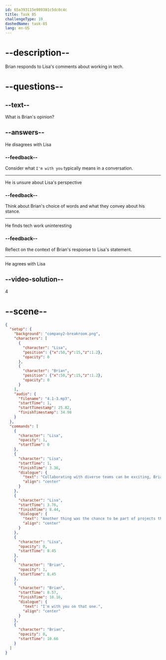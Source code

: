 ```yaml
---
id: 65a393115e989381c5dc0c4c
title: Task 85
challengeType: 19
dashedName: task-85
lang: en-US
---
```


<!-- (Audio) Lisa: Collaborating with diverse teams can be exciting, Brian. Another thing was the chance to be part of projects that push the limits of innovation and creativity. Brian: I'm with you on that one. -->

# --description--

Brian responds to Lisa's comments about working in tech.

# --questions--

## --text--

What is Brian's opinion?

## --answers--

He disagrees with Lisa

### --feedback--

Consider what `I'm with you` typically means in a conversation.

---

He is unsure about Lisa's perspective

### --feedback--

Think about Brian's choice of words and what they convey about his stance.

---

He finds tech work uninteresting

### --feedback--

Reflect on the context of Brian's response to Lisa's statement.

---

He agrees with Lisa

## --video-solution--

4

# --scene--

```json
{
  "setup": {
    "background": "company2-breakroom.png",
    "characters": [
      {
        "character": "Lisa",
        "position": {"x":50,"y":15,"z":1.2},
        "opacity": 0
      },
      {
        "character": "Brian",
        "position": {"x":50,"y":15,"z":1.2},
        "opacity": 0
      }
    ],
    "audio": {
      "filename": "4.1-3.mp3",
      "startTime": 1,
      "startTimestamp": 25.82,
      "finishTimestamp": 34.98
    }
  },
  "commands": [
    {
      "character": "Lisa",
      "opacity": 1,
      "startTime": 0
    },
    {
      "character": "Lisa",
      "startTime": 1,
      "finishTime": 3.36,
      "dialogue": {
        "text": "Collaborating with diverse teams can be exciting, Brian.",
        "align": "center"
      }
    },
    {
      "character": "Lisa",
      "startTime": 3.76,
      "finishTime": 8.44,
      "dialogue": {
        "text": "Another thing was the chance to be part of projects that push the limits of innovation and creativity.",
        "align": "center"
      }
    },
    {
      "character": "Lisa",
      "opacity": 0,
      "startTime": 8.45
    },
    {
      "character": "Brian",
      "opacity": 1,
      "startTime": 8.45
    },
    {
      "character": "Brian",
      "startTime": 8.57,
      "finishTime": 10.16,
      "dialogue": {
        "text": "I'm with you on that one.",
        "align": "center"
      }
    },
    {
      "character": "Brian",
      "opacity": 0,
      "startTime": 10.66
    }
  ]
}
```
